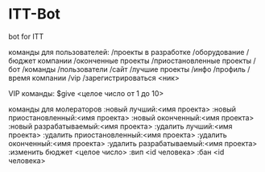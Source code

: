 # ITT-Bot
bot for ITT

команды для пользователей:
/проекты в разработке
/оборудование
/бюджет компании
/оконченные проекты
/приостановленные проекты
/бот
/команды
/пользователи
/сайт
/лучшие проекты
/инфо
/профиль
/время компании
/vip
/зарегистрироваться <ник>

VIP команды:
$give <целое число от 1 до 10>

команды для молераторов
:новый лучший:<имя проекта>
:новый приостановленный:<имя проекта>
:новый оконченный:<имя проекта>
:новый разрабатываемый:<имя проекта>
:удалить лучший:<имя проекта>
:удалить приостановленный:<имя проекта>
:удалить оконченный:<имя проекта>
:удалить разрабатываемый:<имя проекта>
:изменить бюджет <целое число>
:вип <id человека>
:бан <id человека>

